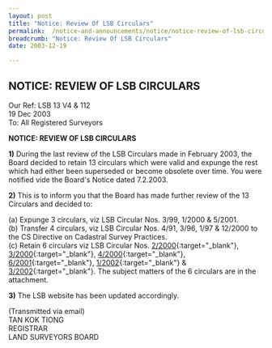 ```yaml
---
layout: post
title: "Notice: Review Of LSB Circulars"
permalink:  /notice-and-announcements/notice/notice-review-of-lsb-circulars/
breadcrumb: "Notice: Review Of LSB Circulars"
date: 2003-12-19

---
```


NOTICE: REVIEW OF LSB CIRCULARS
---

Our Ref: LSB 13 V4 & 112<br>
19 Dec 2003<br>
To: All Registered Surveyors<br>

**NOTICE: REVIEW OF LSB CIRCULARS**

**1)** During the last review of the LSB Circulars made in February 2003, the Board decided to retain 13 circulars which were valid and expunge the rest which had either been superseded or become obsolete over time. You were notified vide the Board's Notice dated 7.2.2003.

**2)** This is to inform you that the Board has made further review of the 13 Circulars and decided to:

(a) Expunge 3 circulars, viz LSB Circular Nos. 3/99, 1/2000 & 5/2001.<br>
(b) Transfer 4 circulars, viz LSB Circular Nos. 4/91, 3/96, 1/97 & 12/2000 to the CS Directive on Cadastral Survey Practices.<br>
(c) Retain 6 circulars viz LSB Circular Nos. [2/2000](/files/linkclick9189.pdf){:target="_blank"}, [3/2000](/files/linkclickabd8.pdf){:target="_blank"}, [4/2000](/files/linkclick9269.pdf){:target="_blank"}, [6/2001](/files/linkclick4a6e.pdf){:target="_blank"}, [1/2002](/files/linkclickefec.pdf){:target="_blank"} & [3/2002](/files/linkclick4a45.pdf){:target="_blank"}.
The subject matters of the 6 circulars are in the attachment.

**3)** The LSB website has been updated accordingly.

(Transmitted via email)<br>
TAN KOK TIONG<br>
REGISTRAR<br>
LAND SURVEYORS BOARD
